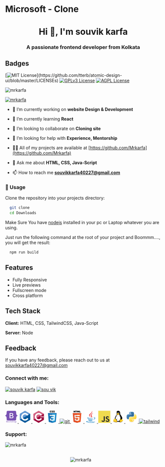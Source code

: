 # Microsoft - Clone

<h1 align="center">Hi 👋, I'm souvik karfa</h1>
<h3 align="center">A passionate frontend developer from Kolkata</h3>


## Badges
[![MIT License](https://img.shields.io/apm/l/atomic-design-ui.svg?)](https://github.com/tterb/atomic-design-ui/blob/master/LICENSEs)
[![GPLv3 License](https://img.shields.io/badge/License-GPL%20v3-yellow.svg)](https://opensource.org/licenses/)
[![AGPL License](https://img.shields.io/badge/license-AGPL-blue.svg)](http://www.gnu.org/licenses/agpl-3.0)
<p align="left"> <img src="https://komarev.com/ghpvc/?username=mrkarfa&label=Profile%20views&color=0e75b6&style=flat" alt="mrkarfa" /> </p>

<p align="left"> <a href="https://github.com/ryo-ma/github-profile-trophy"><img src="https://github-profile-trophy.vercel.app/?username=mrkarfa" alt="mrkarfa" /></a> </p>

- 🔭 I’m currently working on **website Design & Development**

- 🌱 I’m currently learning **React**

- 👯 I’m looking to collaborate on **Cloning site**

- 🤝 I’m looking for help with **Experience, Mentorship**

- 👨‍💻 All of my projects are available at [https://github.com/Mrkarfa](https://github.com/Mrkarfa)

- 💬 Ask me about **HTML, CSS, Java-Script**

- 📫 How to reach me **souvikkarfa40227@gmail.com**

<h3 align="left">🚀 Usage</h3>
<p align="left">
  Clone the repository into your projects directory:
 </p>

```bash
  git clone 
  cd Downloads
```
    
<p align="left">
  Make Sure You have <a href="https://nodejs.org/en/" target="blank">nodejs</a> installed in your pc or Laptop whatever you are using.</p>
  <p align="left">
  Just run the following command at the root of your project and Boommm...., you will get the result:
  </p>
  
```bash
  npm run build
```
 
## Features

- Fully Responsive
- Live previews
- Fullscreen mode
- Cross platform
 
 ## Tech Stack

**Client:** HTML, CSS, TailwindCSS, Java-Script

**Server:** Node
 
## Feedback

If you have any feedback, please reach out to us at souvikkarfa40227@gmail.com
 
<h3 align="left">Connect with me:</h3>
<p align="left">
<a href="https://linkedin.com/in/souvik karfa" target="blank"><img align="center" src="https://raw.githubusercontent.com/rahuldkjain/github-profile-readme-generator/master/src/images/icons/Social/linked-in-alt.svg" alt="souvik karfa" height="30" width="40" /></a>
<a href="https://fb.com/sou vik" target="blank"><img align="center" src="https://raw.githubusercontent.com/rahuldkjain/github-profile-readme-generator/master/src/images/icons/Social/facebook.svg" alt="sou vik" height="30" width="40" /></a>
</p>

<h3 align="left">Languages and Tools:</h3>
<p align="left"> <a href="https://getbootstrap.com" target="_blank" rel="noreferrer"> <img src="https://raw.githubusercontent.com/devicons/devicon/master/icons/bootstrap/bootstrap-plain-wordmark.svg" alt="bootstrap" width="40" height="40"/> </a> <a href="https://www.cprogramming.com/" target="_blank" rel="noreferrer"> <img src="https://raw.githubusercontent.com/devicons/devicon/master/icons/c/c-original.svg" alt="c" width="40" height="40"/> </a> <a href="https://www.w3schools.com/cpp/" target="_blank" rel="noreferrer"> <img src="https://raw.githubusercontent.com/devicons/devicon/master/icons/cplusplus/cplusplus-original.svg" alt="cplusplus" width="40" height="40"/> </a> <a href="https://www.w3schools.com/css/" target="_blank" rel="noreferrer"> <img src="https://raw.githubusercontent.com/devicons/devicon/master/icons/css3/css3-original-wordmark.svg" alt="css3" width="40" height="40"/> </a> <a href="https://git-scm.com/" target="_blank" rel="noreferrer"> <img src="https://www.vectorlogo.zone/logos/git-scm/git-scm-icon.svg" alt="git" width="40" height="40"/> </a> <a href="https://www.w3.org/html/" target="_blank" rel="noreferrer"> <img src="https://raw.githubusercontent.com/devicons/devicon/master/icons/html5/html5-original-wordmark.svg" alt="html5" width="40" height="40"/> </a> <a href="https://www.java.com" target="_blank" rel="noreferrer"> <img src="https://raw.githubusercontent.com/devicons/devicon/master/icons/java/java-original.svg" alt="java" width="40" height="40"/> </a> <a href="https://developer.mozilla.org/en-US/docs/Web/JavaScript" target="_blank" rel="noreferrer"> <img src="https://raw.githubusercontent.com/devicons/devicon/master/icons/javascript/javascript-original.svg" alt="javascript" width="40" height="40"/> </a> <a href="https://www.linux.org/" target="_blank" rel="noreferrer"> <img src="https://raw.githubusercontent.com/devicons/devicon/master/icons/linux/linux-original.svg" alt="linux" width="40" height="40"/> </a> <a href="https://www.python.org" target="_blank" rel="noreferrer"> <img src="https://raw.githubusercontent.com/devicons/devicon/master/icons/python/python-original.svg" alt="python" width="40" height="40"/> </a> <a href="https://tailwindcss.com/" target="_blank" rel="noreferrer"> <img src="https://www.vectorlogo.zone/logos/tailwindcss/tailwindcss-icon.svg" alt="tailwind" width="40" height="40"/> </a> </p>

<h3 align="left">Support:</h3>
<p><a href="https://www.buymeacoffee.com/mrkarfa"> <img align="left" src="https://cdn.buymeacoffee.com/buttons/v2/default-yellow.png" height="50" width="210" alt="mrkarfa" /></a></p><br><br>

<p><img align="left" src="https://github-readme-stats.vercel.app/api/top-langs?username=mrkarfa&show_icons=true&locale=en&layout=compact" alt="mrkarfa" /></p>

